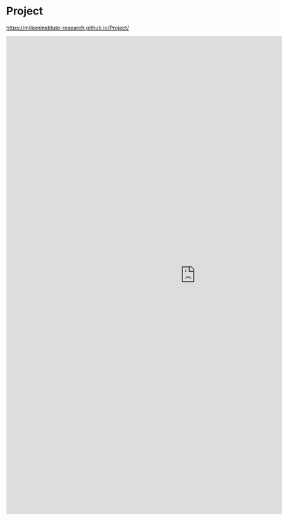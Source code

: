 # Project

https://milkeninstitute-research.github.io/Project/

<center><iframe src="https://public.tableau.com/views/Example_15887955899110/Obesity?:embed=y&:display_count=yes&:toolbar=no" width="1004" height="1269" frameborder="0"></iframe></center>
